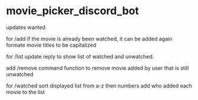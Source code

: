 # movie_picker_discord_bot

updates wanted

for /add
if the movie is already been watched, it can be added again
formate movie titles to be capitalized

for /list
update reply to show list of watched and unwatched.

add /remove command
function to remove movie added by user that is still unwatched

for /watched
sort displayed list from a-z then numbers
add who added each movie to the list
